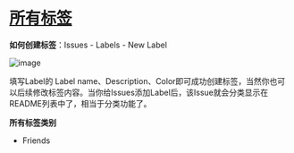 # [所有标签](https://github.com/fangjian98/space/issues/10)

**如何创建标签**：Issues -  Labels - New Label

![image](https://user-images.githubusercontent.com/59403187/166190597-174bd959-2b45-4401-af34-3ba6363ff6bc.png)

填写Label的 Label name、Description、Color即可成功创建标签，当然你也可以后续修改标签内容。当你给Issues添加Label后，该Issue就会分类显示在README列表中了，相当于分类功能了。

**所有标签类别**

- Friends